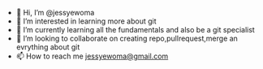 - 👋 Hi, I’m @jessyewoma
- 👀 I’m interested in learning more about git
- 🌱 I’m currently learning all the fundamentals and also be a git specialist
- 💞️ I’m looking to collaborate on creating repo,pullrequest,merge an evrything about git
- 📫 How to reach me jessyewoma@gmail.com

<!---
jessyewoma/jessyewoma is a ✨ special ✨ repository because its `README.md` (this file) appears on your GitHub profile.
You can click the Preview link to take a look at your changes.
--->
